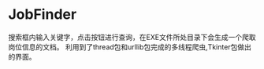 # JobFinder
搜索框内输入关键字，点击按钮进行查询，在EXE文件所处目录下会生成一个爬取岗位信息的文档。
利用到了thread包和urllib包完成的多线程爬虫,Tkinter包做出的界面。

